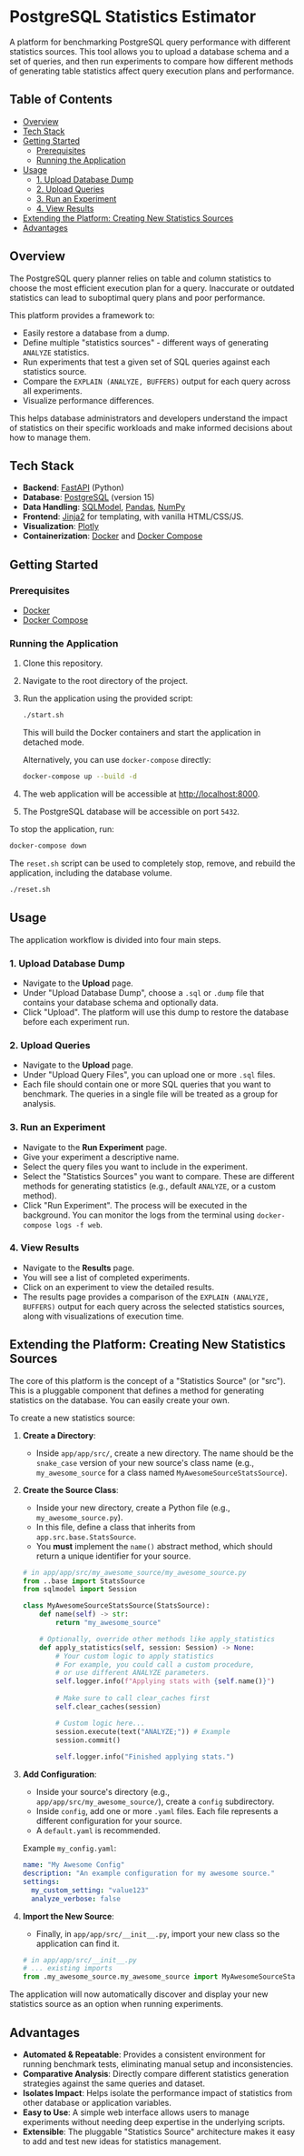 # PostgreSQL Statistics Estimator

A platform for benchmarking PostgreSQL query performance with different statistics sources. This tool allows you to upload a database schema and a set of queries, and then run experiments to compare how different methods of generating table statistics affect query execution plans and performance.

## Table of Contents

- [Overview](#overview)
- [Tech Stack](#tech-stack)
- [Getting Started](#getting-started)
  - [Prerequisites](#prerequisites)
  - [Running the Application](#running-the-application)
- [Usage](#usage)
  - [1. Upload Database Dump](#1-upload-database-dump)
  - [2. Upload Queries](#2-upload-queries)
  - [3. Run an Experiment](#3-run-an-experiment)
  - [4. View Results](#4-view-results)
- [Extending the Platform: Creating New Statistics Sources](#extending-the-platform-creating-new-statistics-sources)
- [Advantages](#advantages)

## Overview

The PostgreSQL query planner relies on table and column statistics to choose the most efficient execution plan for a query. Inaccurate or outdated statistics can lead to suboptimal query plans and poor performance.

This platform provides a framework to:
- Easily restore a database from a dump.
- Define multiple "statistics sources" - different ways of generating `ANALYZE` statistics.
- Run experiments that test a given set of SQL queries against each statistics source.
- Compare the `EXPLAIN (ANALYZE, BUFFERS)` output for each query across all experiments.
- Visualize performance differences.

This helps database administrators and developers understand the impact of statistics on their specific workloads and make informed decisions about how to manage them.

## Tech Stack

- **Backend**: [FastAPI](https://fastapi.tiangolo.com/) (Python)
- **Database**: [PostgreSQL](https://www.postgresql.org/) (version 15)
- **Data Handling**: [SQLModel](https://sqlmodel.tiangolo.com/), [Pandas](https://pandas.pydata.org/), [NumPy](https://numpy.org/)
- **Frontend**: [Jinja2](https://jinja.palletsprojects.com/) for templating, with vanilla HTML/CSS/JS.
- **Visualization**: [Plotly](https://plotly.com/python/)
- **Containerization**: [Docker](https://www.docker.com/) and [Docker Compose](https://docs.docker.com/compose/)

## Getting Started

### Prerequisites

- [Docker](https://docs.docker.com/get-docker/)
- [Docker Compose](https://docs.docker.com/compose/install/)

### Running the Application

1.  Clone this repository.
2.  Navigate to the root directory of the project.
3.  Run the application using the provided script:

    ```bash
    ./start.sh
    ```

    This will build the Docker containers and start the application in detached mode.

    Alternatively, you can use `docker-compose` directly:
    ```bash
    docker-compose up --build -d
    ```

4.  The web application will be accessible at [http://localhost:8000](http://localhost:8000).
5.  The PostgreSQL database will be accessible on port `5432`.

To stop the application, run:
```bash
docker-compose down
```

The `reset.sh` script can be used to completely stop, remove, and rebuild the application, including the database volume.
```bash
./reset.sh
```

## Usage

The application workflow is divided into four main steps.

### 1. Upload Database Dump

-   Navigate to the **Upload** page.
-   Under "Upload Database Dump", choose a `.sql` or `.dump` file that contains your database schema and optionally data.
-   Click "Upload". The platform will use this dump to restore the database before each experiment run.

### 2. Upload Queries

-   Navigate to the **Upload** page.
-   Under "Upload Query Files", you can upload one or more `.sql` files.
-   Each file should contain one or more SQL queries that you want to benchmark. The queries in a single file will be treated as a group for analysis.

### 3. Run an Experiment

-   Navigate to the **Run Experiment** page.
-   Give your experiment a descriptive name.
-   Select the query files you want to include in the experiment.
-   Select the "Statistics Sources" you want to compare. These are different methods for generating statistics (e.g., default `ANALYZE`, or a custom method).
-   Click "Run Experiment". The process will be executed in the background. You can monitor the logs from the terminal using `docker-compose logs -f web`.

### 4. View Results

-   Navigate to the **Results** page.
-   You will see a list of completed experiments.
-   Click on an experiment to view the detailed results.
-   The results page provides a comparison of the `EXPLAIN (ANALYZE, BUFFERS)` output for each query across the selected statistics sources, along with visualizations of execution time.

## Extending the Platform: Creating New Statistics Sources

The core of this platform is the concept of a "Statistics Source" (or "src"). This is a pluggable component that defines a method for generating statistics on the database. You can easily create your own.

To create a new statistics source:

1.  **Create a Directory**:
    -   Inside `app/app/src/`, create a new directory. The name should be the `snake_case` version of your new source's class name (e.g., `my_awesome_source` for a class named `MyAwesomeSourceStatsSource`).

2.  **Create the Source Class**:
    -   Inside your new directory, create a Python file (e.g., `my_awesome_source.py`).
    -   In this file, define a class that inherits from `app.src.base.StatsSource`.
    -   You **must** implement the `name()` abstract method, which should return a unique identifier for your source.

    ```python
    # in app/app/src/my_awesome_source/my_awesome_source.py
    from ..base import StatsSource
    from sqlmodel import Session

    class MyAwesomeSourceStatsSource(StatsSource):
        def name(self) -> str:
            return "my_awesome_source"

        # Optionally, override other methods like apply_statistics
        def apply_statistics(self, session: Session) -> None:
            # Your custom logic to apply statistics
            # For example, you could call a custom procedure,
            # or use different ANALYZE parameters.
            self.logger.info(f"Applying stats with {self.name()}")
            
            # Make sure to call clear_caches first
            self.clear_caches(session)

            # Custom logic here...
            session.execute(text("ANALYZE;")) # Example
            session.commit()
            
            self.logger.info("Finished applying stats.")

    ```

3.  **Add Configuration**:
    -   Inside your source's directory (e.g., `app/app/src/my_awesome_source/`), create a `config` subdirectory.
    -   Inside `config`, add one or more `.yaml` files. Each file represents a different configuration for your source.
    -   A `default.yaml` is recommended.

    Example `my_config.yaml`:
    ```yaml
    name: "My Awesome Config"
    description: "An example configuration for my awesome source."
    settings:
      my_custom_setting: "value123"
      analyze_verbose: false
    ```

4.  **Import the New Source**:
    -   Finally, in `app/app/src/__init__.py`, import your new class so the application can find it.

    ```python
    # in app/app/src/__init__.py
    # ... existing imports
    from .my_awesome_source.my_awesome_source import MyAwesomeSourceStatsSource
    ```

The application will now automatically discover and display your new statistics source as an option when running experiments.

## Advantages

-   **Automated & Repeatable**: Provides a consistent environment for running benchmark tests, eliminating manual setup and inconsistencies.
-   **Comparative Analysis**: Directly compare different statistics generation strategies against the same queries and dataset.
-   **Isolates Impact**: Helps isolate the performance impact of statistics from other database or application variables.
-   **Easy to Use**: A simple web interface allows users to manage experiments without needing deep expertise in the underlying scripts.
-   **Extensible**: The pluggable "Statistics Source" architecture makes it easy to add and test new ideas for statistics management. 